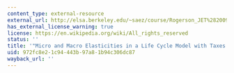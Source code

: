 ```yaml
---
content_type: external-resource
external_url: http://elsa.berkeley.edu/~saez/course/Rogerson_JET%282009%29.pdf
has_external_license_warning: true
license: https://en.wikipedia.org/wiki/All_rights_reserved
status: ''
title: '"Micro and Macro Elasticities in a Life Cycle Model with Taxes." (PDF)'
uid: 972fc8e2-1c94-443b-97a8-1b94c306dc87
wayback_url: ''
---
```

